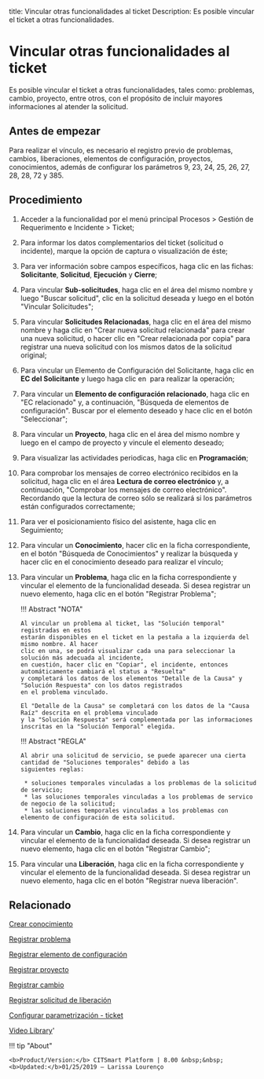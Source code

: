 title:  Vincular otras funcionalidades al ticket 
Description: Es posible vincular el ticket a otras funcionalidades.
# Vincular otras funcionalidades al ticket
Es posible vincular el ticket a otras funcionalidades, tales como: problemas, cambio, proyecto, entre otros, con el propósito de incluir mayores informaciones al atender la solicitud.

Antes de empezar
----------------

Para realizar el vínculo, es necesario el registro previo de problemas, cambios,
liberaciones, elementos de configuración, proyectos, conocimientos, además de
configurar los parámetros 9, 23, 24, 25, 26, 27, 28, 28, 72 y 385.

Procedimiento
-------------

1.  Acceder a la funcionalidad por el menú principal Procesos \> Gestión de
    Requerimento e Incidente \> Ticket;

2.  Para informar los datos complementarios del ticket (solicitud o incidente),
    marque la opción de captura o visualización de éste;

3.  Para ver información sobre campos específicos, haga clic en las fichas:
    **Solicitante**, **Solicitud**, **Ejecución** y **Cierre**;

4.  Para vincular **Sub-solicitudes**, haga clic en el área del mismo nombre y
    luego "Buscar solicitud", clic en la solicitud deseada y luego en el botón
    "Vincular Solicitudes";
    
5.  Para vincular **Solicitudes Relacionadas**, haga clic en el área del mismo
    nombre y haga clic en "Crear nueva solicitud relacionada" para crear una
    nueva solicitud, o hacer clic en "Crear relacionada por copia" para
    registrar una nueva solicitud con los mismos datos de la solicitud original;

6.  Para vincular un Elemento de Configuración del Solicitante, haga clic en
    **EC del Solicitante** y luego haga clic en  para realizar la operación;

7.  Para vincular un **Elemento de configuración relacionado**, haga clic en "EC
    relacionado" y, a continuación, "Búsqueda de elementos de configuración".
    Buscar por el elemento deseado y hace clic en el botón "Seleccionar";

8.  Para vincular un **Proyecto**, haga clic en el área del mismo nombre y luego
    en el campo de proyecto y vincule el elemento deseado;

9.  Para visualizar las actividades periodicas, haga clic en **Programación**;

10. Para comprobar los mensajes de correo electrónico recibidos en la solicitud,
    haga clic en el área **Lectura de correo electrónico** y, a continuación,
    "Comprobar los mensajes de correo electrónico". Recordando que la lectura de
    correo sólo se realizará si los parámetros están configurados correctamente;

11. Para ver el posicionamiento físico del asistente, haga clic en Seguimiento;

12. Para vincular un **Conocimiento**, hacer clic en la ficha correspondiente,
    en el botón "Búsqueda de Conocimientos" y realizar la búsqueda y hacer clic
    en el conocimiento deseado para realizar el vínculo;

13. Para vincular un **Problema**, haga clic en la ficha correspondiente y
    vincular el elemento de la funcionalidad deseada. Si desea registrar un
    nuevo elemento, haga clic en el botón "Registrar Problema";
    
    !!! Abstract "NOTA"
    
        Al vincular un problema al ticket, las "Solución temporal" registradas en estos
        estarán disponibles en el ticket en la pestaña a la izquierda del mismo nombre. Al hacer
        clic en una, se podrá visualizar cada una para seleccionar la solución más adecuada al incidente,
        en cuestión, hacer clic en "Copiar", el incidente, entonces automáticamente cambiará el status a "Resuelta" 
        y completará los datos de los elementos "Detalle de la Causa" y "Solución Respuesta" con los datos registrados 
        en el problema vinculado.
        
        El "Detalle de la Causa" se completará con los datos de la "Causa Raíz" descrita en el problema vinculado
        y la "Solución Respuesta" será complementada por las informaciones inscritas en la "Solución Temporal" elegida.
        
    !!! Abstract "REGLA"
     
        Al abrir una solicitud de servicio, se puede aparecer una cierta cantidad de "Soluciones temporales" debido a las 
        siguientes reglas:
        
         * soluciones temporales vinculadas a los problemas de la solicitud de servicio;
         * las soluciones temporales vinculadas a los problemas de servico de negocio de la solicitud;
         * las soluciones temporales vinculadas a los problemas con elemento de configuración de esta solicitud.
    

14. Para vincular un **Cambio**, haga clic en la ficha correspondiente y
    vincular el elemento de la funcionalidad deseada. Si desea registrar un
    nuevo elemento, haga clic en el botón "Registrar Cambio";

15. Para vincular una **Liberación**, haga clic en la ficha correspondiente y
    vincular el elemento de la funcionalidad deseada. Si desea registrar un
    nuevo elemento, haga clic en el botón "Registrar nueva liberación".


Relacionado
-----------

[Crear conocimiento](/es-es/citsmart-platform-8/processes/knowledge/use/create-knowledge.html)

[Registrar problema](/es-es/citsmart-platform-8/processes/problem/use/register-problem.html)

[Registrar elemento de configuración](/es-es/citsmart-platform-8/processes/configuration/use/register-CI.html)

[Registrar proyecto](/es-es/citsmart-platform-8/additional-features/project-management/project-management/use/register-project.html)

[Registrar cambio](/es-es/citsmart-platform-8/processes/change/use/register-change.html)

[Registrar solicitud de liberación](/es-es/citsmart-platform-8/processes/release/use/register-release-request.html)

[Configurar parametrización - ticket](/es-es/citsmart-platform-8/platform-administration/parameters-list/configure-parametrization-ticket.html)

<i class='fa fa-youtube-play  fa-2x' style='color:#97ce17;vertical-align: middle;'> </i> [Video Library](https://www.youtube.com/playlist?list=PLB5qK2uzf2ROfIFL9F-3s-gomHNzudBEy)'

!!! tip "About"

    <b>Product/Version:</b> CITSmart Platform | 8.00 &nbsp;&nbsp;
    <b>Updated:</b>01/25/2019 – Larissa Lourenço
